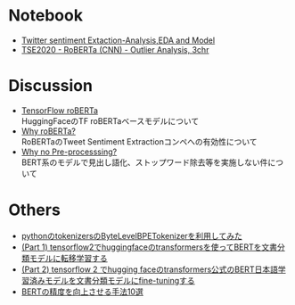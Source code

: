 # Notebook
* [Twitter sentiment Extaction-Analysis,EDA and Model](https://www.kaggle.com/tanulsingh077/twitter-sentiment-extaction-analysis-eda-and-model)
* [TSE2020 - RoBERTa (CNN) - Outlier Analysis, 3chr](https://www.kaggle.com/vbmokin/tse2020-roberta-cnn-outlier-analysis-3chr)

# Discussion
* [TensorFlow roBERTa](https://www.kaggle.com/c/tweet-sentiment-extraction/discussion/143281)<br>
HuggingFaceのTF roBERTaベースモデルについて
* [Why roBERTa?](https://www.kaggle.com/c/tweet-sentiment-extraction/discussion/156848)<br>
RoBERTaのTweet Sentiment Extractionコンペへの有効性について
* [Why no Pre-processsing?](https://www.kaggle.com/c/tweet-sentiment-extraction/discussion/157094) <br>
BERT系のモデルで見出し語化、ストップワード除去等を実施しない件について
<!-- * [Analysis of 3 or more repetitions in predictions ("goood"-problem)](https://www.kaggle.com/c/tweet-sentiment-extraction/discussion/156720)<br>
goood等の3文字以上同じアルファベットが続く問題について -->

# Others
* [pythonのtokenizersのByteLevelBPETokenizerを利用してみた](https://www.hirayuki.com/kaggle-zakki/python-tokenizers)<br>
* [(Part 1) tensorflow2でhuggingfaceのtransformersを使ってBERTを文書分類モデルに転移学習する](https://tksmml.hatenablog.com/entry/2019/10/22/215000)
* [(Part 2) tensorflow 2 でhugging faceのtransformers公式のBERT日本語学習済みモデルを文書分類モデルにfine-tuningする](https://tksmml.hatenablog.com/entry/2019/12/15/090900)
* [BERTの精度を向上させる手法10選](https://qiita.com/YuiKasuga/items/343309257da1798c1b63)
